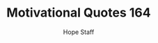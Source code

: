 ---
image: /assets/img/mq/mq_164_newton.png
title: Motivational Quotes 164
categories:
  - Motivational Quotes
author: Hope Staff
notes: Motivational Quotes 164
embed: >-
  EMBED_GOES_HERE
transcript: >-
  SOME LINES OF TEXT START HERE
---